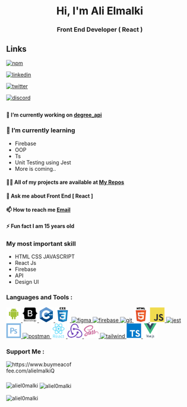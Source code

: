<h1 align="center">Hi, I'm Ali Elmalki</h1>
<h3 align="center">Front End Developer ( React )</h3>

## Links
 [![npm](https://img.shields.io/badge/npm-222?style=for-the-badge&logo=npm&logoColor=white)](https://www.npmjs.com/~alielmalki)

 [![linkedin](https://img.shields.io/badge/linkedin-0A66C2?style=for-the-badge&logo=linkedin&logoColor=white)](https://www.linkedin.com/)

 [![twitter](https://img.shields.io/badge/twitter-1DA1F2?style=for-the-badge&logo=twitter&logoColor=white)](https://twitter.com/aliel0malki/)

 [![discord](https://img.shields.io/badge/discord-120f67?style=for-the-badge&logo=discord&logoColor=white)](https://discord.gg/pHJABSwkZ3)

##

#### 🔭 I’m currently working on [degree_api](https://github.com/aliel0malki/degree_api)

### 🌱 I’m currently learning 
- Firebase
- OOP
- Ts
- Unit Testing using Jest
- More is coming..


#### 👨‍💻 All of my projects are available at **[My Repos](https://github.com/aliel0malki)**

#### 💬 Ask me about **Front End [ React ]**

#### 📫 How to reach me **[Email](alielmalki.developer@gmail.com)**

#### ⚡ Fun fact **I am 15 years old**

### My most important skill 
- HTML CSS JAVASCRIPT
- React Js
- Firebase 
- API
- Design UI

<h3 align="left">Languages and Tools :</h3>
<p align="left"> <a href="https://developer.android.com" target="_blank" rel="noreferrer"> <img src="https://raw.githubusercontent.com/devicons/devicon/master/icons/android/android-original-wordmark.svg" alt="android" width="40" height="40"/> </a> <a href="https://getbootstrap.com" target="_blank" rel="noreferrer"> <img src="https://raw.githubusercontent.com/devicons/devicon/master/icons/bootstrap/bootstrap-plain-wordmark.svg" alt="bootstrap" width="40" height="40"/> </a> <a href="https://www.w3schools.com/cpp/" target="_blank" rel="noreferrer"> <img src="https://raw.githubusercontent.com/devicons/devicon/master/icons/cplusplus/cplusplus-original.svg" alt="cplusplus" width="40" height="40"/> </a> <a href="https://www.w3schools.com/css/" target="_blank" rel="noreferrer"> <img src="https://raw.githubusercontent.com/devicons/devicon/master/icons/css3/css3-original-wordmark.svg" alt="css3" width="40" height="40"/> </a> <a href="https://www.figma.com/" target="_blank" rel="noreferrer"> <img src="https://www.vectorlogo.zone/logos/figma/figma-icon.svg" alt="figma" width="40" height="40"/> </a> <a href="https://firebase.google.com/" target="_blank" rel="noreferrer"> <img src="https://www.vectorlogo.zone/logos/firebase/firebase-icon.svg" alt="firebase" width="40" height="40"/> </a> <a href="https://git-scm.com/" target="_blank" rel="noreferrer"> <img src="https://www.vectorlogo.zone/logos/git-scm/git-scm-icon.svg" alt="git" width="40" height="40"/> </a> <a href="https://www.w3.org/html/" target="_blank" rel="noreferrer"> <img src="https://raw.githubusercontent.com/devicons/devicon/master/icons/html5/html5-original-wordmark.svg" alt="html5" width="40" height="40"/> </a> <a href="https://developer.mozilla.org/en-US/docs/Web/JavaScript" target="_blank" rel="noreferrer"> <img src="https://raw.githubusercontent.com/devicons/devicon/master/icons/javascript/javascript-original.svg" alt="javascript" width="40" height="40"/> </a> <a href="https://jestjs.io" target="_blank" rel="noreferrer"> <img src="https://www.vectorlogo.zone/logos/jestjsio/jestjsio-icon.svg" alt="jest" width="40" height="40"/> </a> <a href="https://www.photoshop.com/en" target="_blank" rel="noreferrer"> <img src="https://raw.githubusercontent.com/devicons/devicon/master/icons/photoshop/photoshop-line.svg" alt="photoshop" width="40" height="40"/> </a> <a href="https://postman.com" target="_blank" rel="noreferrer"> <img src="https://www.vectorlogo.zone/logos/getpostman/getpostman-icon.svg" alt="postman" width="40" height="40"/> </a> <a href="https://reactjs.org/" target="_blank" rel="noreferrer"> <img src="https://raw.githubusercontent.com/devicons/devicon/master/icons/react/react-original-wordmark.svg" alt="react" width="40" height="40"/> </a> <a href="https://redux.js.org" target="_blank" rel="noreferrer"> <img src="https://raw.githubusercontent.com/devicons/devicon/master/icons/redux/redux-original.svg" alt="redux" width="40" height="40"/> </a> <a href="https://sass-lang.com" target="_blank" rel="noreferrer"> <img src="https://raw.githubusercontent.com/devicons/devicon/master/icons/sass/sass-original.svg" alt="sass" width="40" height="40"/> </a> <a href="https://tailwindcss.com/" target="_blank" rel="noreferrer"> <img src="https://www.vectorlogo.zone/logos/tailwindcss/tailwindcss-icon.svg" alt="tailwind" width="40" height="40"/> </a> <a href="https://www.typescriptlang.org/" target="_blank" rel="noreferrer"> <img src="https://raw.githubusercontent.com/devicons/devicon/master/icons/typescript/typescript-original.svg" alt="typescript" width="40" height="40"/> </a> <a href="https://vuejs.org/" target="_blank" rel="noreferrer"> <img src="https://raw.githubusercontent.com/devicons/devicon/master/icons/vuejs/vuejs-original-wordmark.svg" alt="vuejs" width="40" height="40"/> </a> </p>

<h3 align="left">Support Me :</h3>

<p><a href="https://www.buymeacoffee.com/https://www.buymeacoffee.com/alielmalkiQ"> <img align="left" src="https://cdn.buymeacoffee.com/buttons/v2/default-yellow.png" height="40" width="180"  alt="https://www.buymeacoffee.com/alielmalkiQ" /></a></p><br><br>

###

<p><img align="left" src="https://github-readme-stats.vercel.app/api/top-langs?username=aliel0malki&show_icons=true&locale=en&layout=compact" alt="aliel0malki" /></p>

<p>&nbsp;<img align="center" src="https://github-readme-stats.vercel.app/api?username=aliel0malki&show_icons=true&locale=en" alt="aliel0malki" /></p>

<p><img align="center" src="https://github-readme-streak-stats.herokuapp.com/?user=aliel0malki&" alt="aliel0malki" /></p>
